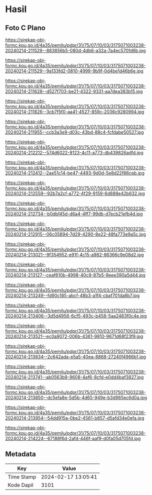 # Hasil

## Foto C Plano

https://sirekap-obj-formc.kpu.go.id/4a35/pemilu/pdpr/31/75/07/10/03/3175071003238-20240214-211529--883856b5-080d-4db6-a32a-7a4ec570fd6b.jpg

https://sirekap-obj-formc.kpu.go.id/4a35/pemilu/pdpr/31/75/07/10/03/3175071003238-20240214-211529--9a133fd2-0810-4999-9b9f-0d4be1d46b6e.jpg

https://sirekap-obj-formc.kpu.go.id/4a35/pemilu/pdpr/31/75/07/10/03/3175071003238-20240214-211628--d527f703-be21-4322-9331-aa7dea383b15.jpg

https://sirekap-obj-formc.kpu.go.id/4a35/pemilu/pdpr/31/75/07/10/03/3175071003238-20240214-211826--3cb7f5f0-aa41-4527-859c-2036c9280994.jpg

https://sirekap-obj-formc.kpu.go.id/4a35/pemilu/pdpr/31/75/07/10/03/3175071003238-20240214-211955--ccb3a3e9-d03c-43bd-88c4-fcfdabe50527.jpg

https://sirekap-obj-formc.kpu.go.id/4a35/pemilu/pdpr/31/75/07/10/03/3175071003238-20240214-212212--574d6022-9123-4c11-a773-db439826adfd.jpg

https://sirekap-obj-formc.kpu.go.id/4a35/pemilu/pdpr/31/75/07/10/03/3175071003238-20240214-212412--2ae51c14-be47-4493-9d0d-5e8d22f86ceb.jpg

https://sirekap-obj-formc.kpu.go.id/4a35/pemilu/pdpr/31/75/07/10/03/3175071003238-20240214-212559--92b7a2cf-a772-4f29-9159-6d888e42b632.jpg

https://sirekap-obj-formc.kpu.go.id/4a35/pemilu/pdpr/31/75/07/10/03/3175071003238-20240214-212734--b0dbf45d-d6a4-4ff7-99db-d7ecb21efb4d.jpg

https://sirekap-obj-formc.kpu.go.id/4a35/pemilu/pdpr/31/75/07/10/03/3175071003238-20240214-212915--06c05894-7d29-4290-8e22-48fa773e9a5c.jpg

https://sirekap-obj-formc.kpu.go.id/4a35/pemilu/pdpr/31/75/07/10/03/3175071003238-20240214-213021--9f354952-e91f-4c15-a982-86366c9e08d2.jpg

https://sirekap-obj-formc.kpu.go.id/4a35/pemilu/pdpr/31/75/07/10/03/3175071003238-20240214-213127--ceaf610b-4998-40c9-87b5-9eee390a5d44.jpg

https://sirekap-obj-formc.kpu.go.id/4a35/pemilu/pdpr/31/75/07/10/03/3175071003238-20240214-213249--fd90c185-abcf-48b3-a1f4-cbaf701da8b7.jpg

https://sirekap-obj-formc.kpu.go.id/4a35/pemilu/pdpr/31/75/07/10/03/3175071003238-20240214-213406--3d5d4956-6cf5-493c-b458-5aa2483f0c4e.jpg

https://sirekap-obj-formc.kpu.go.id/4a35/pemilu/pdpr/31/75/07/10/03/3175071003238-20240214-213521--ec0a9072-006b-4361-9810-9671d68f23f9.jpg

https://sirekap-obj-formc.kpu.go.id/4a35/pemilu/pdpr/31/75/07/10/03/3175071003238-20240214-213634--2c642ada-e5a5-40ea-8868-27240f4966b1.jpg

https://sirekap-obj-formc.kpu.go.id/4a35/pemilu/pdpr/31/75/07/10/03/3175071003238-20240214-213741--ab0563b9-9608-4af6-8cfd-e0dd4baf3827.jpg

https://sirekap-obj-formc.kpu.go.id/4a35/pemilu/pdpr/31/75/07/10/03/3175071003238-20240214-213850--dc5efa8e-5d5b-4d65-949e-b3d965ec6d0a.jpg

https://sirekap-obj-formc.kpu.go.id/4a35/pemilu/pdpr/31/75/07/10/03/3175071003238-20240214-213954--54dd915a-0be2-4561-b857-d5afd34e0efa.jpg

https://sirekap-obj-formc.kpu.go.id/4a35/pemilu/pdpr/31/75/07/10/03/3175071003238-20240214-214224--67188f6d-2afd-446f-aaf9-d0fa05d705fd.jpg


## Metadata

| Key        | Value               |
| ---------- | ------------------- |
| Time Stamp | 2024-02-17 13:05:41 |
| Kode Dapil | 3101                |




